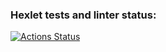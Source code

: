 ### Hexlet tests and linter status:
[![Actions Status](https://github.com/georf1/python-project-83/workflows/hexlet-check/badge.svg)](https://github.com/georf1/python-project-83/actions)